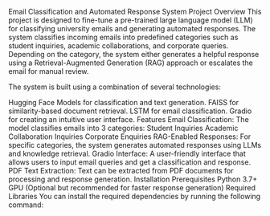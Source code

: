 Email Classification and Automated Response System
Project Overview
This project is designed to fine-tune a pre-trained large language model (LLM) for classifying university emails and generating automated responses. The system classifies incoming emails into predefined categories such as student inquiries, academic collaborations, and corporate queries. Depending on the category, the system either generates a helpful response using a Retrieval-Augmented Generation (RAG) approach or escalates the email for manual review.

The system is built using a combination of several technologies:

Hugging Face Models for classification and text generation.
FAISS for similarity-based document retrieval.
LSTM for email classification.
Gradio for creating an intuitive user interface.
Features
Email Classification: The model classifies emails into 3 categories:
Student Inquiries
Academic Collaboration Inquiries
Corporate Enquiries
RAG-Enabled Responses: For specific categories, the system generates automated responses using LLMs and knowledge retrieval.
Gradio Interface: A user-friendly interface that allows users to input email queries and get a classification and response.
PDF Text Extraction: Text can be extracted from PDF documents for processing and response generation.
Installation
Prerequisites
Python 3.7+
GPU (Optional but recommended for faster response generation)
Required Libraries
You can install the required dependencies by running the following command:
